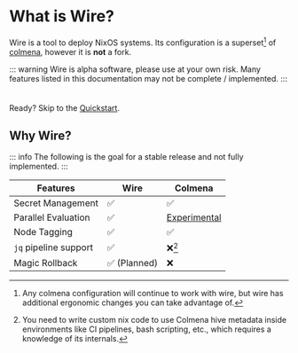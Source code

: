 # What is Wire?

Wire is a tool to deploy NixOS systems. Its configuration is a superset[^1] of [colmena](https://colmena.cli.rs/), however it is **not** a fork.

[^1]: Any colmena configuration will continue to work with wire, but wire has additional ergonomic changes you can take advantage of.

::: warning
Wire is alpha software, please use at your own risk. Many features listed in this documentation may not be complete / implemented.
:::

<div class="tip custom-block" style="padding-top: 8px">

Ready? Skip to the [Quickstart](./getting-started).

</div>

## Why Wire?

::: info
The following is the goal for a stable release and not fully implemented.
:::

| Features | Wire | Colmena |
| -------------- | ------------- | -------- |
| Secret Management | :white_check_mark: | :white_check_mark: |
| Parallel Evaluation | :white_check_mark: | [Experimental](https://colmena.cli.rs/unstable/features/parallelism.html#parallel-evaluation-experimental) |
| Node Tagging | :white_check_mark: | :white_check_mark: |
| `jq` pipeline support | :white_check_mark: | :x:[^2] |
| Magic Rollback | :white_check_mark: (Planned) | :x: |

[^2]: You need to write custom nix code to use Colmena hive metadata inside environments like CI pipelines, bash scripting, etc., which requires a knowledge of its internals.
